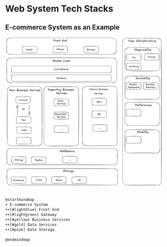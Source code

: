 # Web System Tech Stacks


## E-commerce System as an Example

![E-commerce System Architecture](images/websystem.png)

```uml

@startmindmap
+ E-commerce System 
++[#lightblue] Front End
++[#lightgreen] Gateway
++[#yellow] Business Services
++[#gold] Data Services
++[#pink] Data Storage

@endmindmap
```
